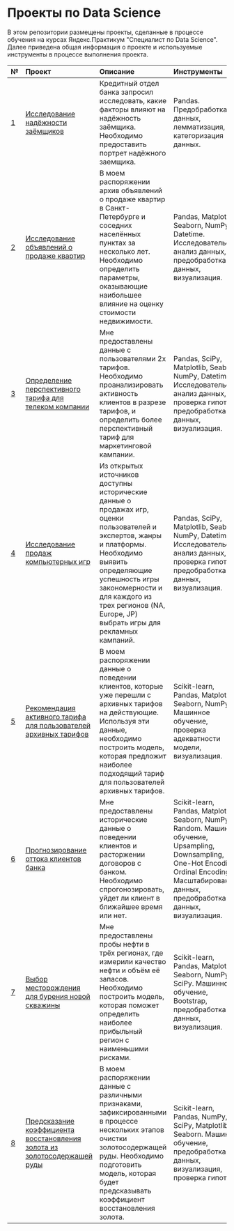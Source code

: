 # Проекты по Data Science
В этом репозитории размещены проекты, сделанные в процессе обучения на курсах Яндекс.Практикум "Специалист по Data Science".
Далее приведена общая информация о проекте и используемые инструменты в процессе выполнения проекта.

[id1]: https://github.com/yansayfullin/YP_Projects/tree/master/1_Bank_Credit_Scoring "Bank Credit Scoring project"
[id2]: https://github.com/yansayfullin/YP_Projects/tree/master/2_Real_Estate "Real Estate project"
[id3]: https://github.com/yansayfullin/YP_Projects/tree/master/3_Telecom_Tariffs "Telecom Tariffs project"
[id4]: https://github.com/yansayfullin/YP_Projects/tree/master/4_Games_Sales "Games Sales project"
[id5]: https://github.com/yansayfullin/YP_Projects/tree/master/5_Tariff_Recomendation "Tariff Recomendation project"
[id6]: https://github.com/yansayfullin/YP_Projects/tree/master/6_Bank_Churn "Bank Churn project"
[id7]: https://github.com/yansayfullin/YP_Projects/tree/master/7_Oil_Location "Oil Location project"
[id8]: https://github.com/yansayfullin/YP_Projects/tree/master/8_Gold_Recovery "Gold Recovery project"


| № | Проект | Описание | Инструменты |
| :- | :--------------------- | :---------------------------| :---------------------------|
| [1][id1]  | [Исследование надёжности заёмщиков][id1] | Кредитный отдел банка запросил исследовать, какие факторы влияют на надёжность заёмщика. Необходимо предоставить портрет надёжного заемщика. | Pandas. Предобработка данных, лемматизация, категоризация данных. |
| [2][id2]  | [Исследование объявлений о продаже квартир][id2] | В моем распоряжении архив объявлений о продаже квартир в Санкт-Петербурге и соседних населённых пунктах за несколько лет. Необходимо определить параметры, оказывающие наибольшее влияние на оценку стоимости недвижимости. | Pandas, Matplotlib, Seaborn, NumPy, Datetime. Исследовательский анализ данных, предобработка данных, визуализация. |
| [3][id3]  | [Определение перспективного тарифа для телеком компании][id3] | Мне предоставлены данные с пользователями 2х тарифов. Необходимо проанализировать активность клиентов в разрезе тарифов, и определить более перспективный тариф для маркетинговой кампании. | Pandas, SciPy, Matplotlib, Seaborn, NumPy, Datetime. Исследовательский анализ данных, проверка гипотез, предобработка данных, визуализация. |
| [4][id4]  | [Исследование продаж компьютерных игр][id4] | Из открытых источников доступны исторические данные о продажах игр, оценки пользователей и экспертов, жанры и платформы. Необходимо выявить определяющие успешность игры закономерности и для каждого из трех регионов (NA, Europe, JP) выбрать игры для рекламных кампаний. | Pandas, SciPy, Matplotlib, Seaborn, NumPy, Datetime. Исследовательский анализ данных, проверка гипотез, предобработка данных, визуализация. |
| [5][id5]  | [Рекомендация активного тарифа для пользователей архивных тарифов][id5] | В моем распоряжении данные о поведении клиентов, которые уже перешли с архивных тарифов на действующие. Используя эти данные, необходимо построить модель, которая предложит наиболее подходящий тариф для пользователей архивных тарифов. | Scikit-learn, Pandas, Matplotlib, Seaborn, NumPy. Машинное обучение, проверка адекватности модели, визуализация. |
| [6][id6]  | [Прогнозирование оттока клиентов банка][id6] | Мне предоставлены исторические данные о поведении клиентов и расторжении договоров с банком. Необходимо спрогонозировать, уйдет ли клиент в ближайшее время или нет. | Scikit-learn, Pandas, Matplotlib, Seaborn, NumPy, Random. Машинное обучение, Upsampling, Downsampling, One-Hot Encoding, Ordinal Encoding, Масштабирование данных, предобработка данных, визуализация.  |
| [7][id7]  | [Выбор месторождения для бурения новой скважины][id7] | Мне предоставлены пробы нефти в трёх регионах, где измерили качество нефти и объём её запасов. Необходимо построить модель, которая поможет определить наиболее прибыльный регион с наименьшими рисками. | Scikit-learn, Pandas, Matplotlib, Seaborn, NumPy, SciPy. Машинное обучение, Bootstrap, предобработка данных, визуализация. |
| [8][id8]  | [Предсказание коэффициента восстановления золота из золотосодержащей руды][id8] | В моем распоряжении данные с различными признаками, зафиксированными в процессе нескольких этапов очистки золотосодержащей руды. Необходимо подготовить модель, которая будет предсказывать коэффициент восстановления золота. | Scikit-learn, Pandas, NumPy, SciPy, Matplotlib, Seaborn. Машинное обучение, предобработка данных, визуализация, проверка гипотез. |
